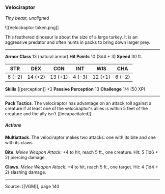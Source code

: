### Velociraptor
_Tiny beast, unaligned_

![[Velociraptor token.png]]

This feathered dinosaur is about the size of a large turkey. It is an aggressive predator and often hunts in packs to bring down larger prey.



---

**Armor Class** 13 (natural armor)
**Hit Points** 10 (3d4 + 3)
**Speed** 30 ft.

| STR     | DEX     | CON     | INT     | WIS     | CHA     |
|---------|---------|---------|---------|---------|---------|
| 6 (-2) | 14 (+2) | 13 (+1) | 4 (-3) | 12 (+1) | 6 (-2) |

**Skills** [[perception]] +3
**Passive Perception** 13
**Challenge** 1/4 (50 XP)

---

**Pack Tactics**. The velociraptor has advantage on an attack roll against a creature if at least one of the velociraptor's allies is within 5 feet of the creature and the ally isn't [[incapacitated]].

##### Actions
**Multiattack**. The velociraptor makes two attacks: one with its bite and one with its claws.

**Bite**. _Melee Weapon Attack:_ +4 to hit, reach 5 ft., one creature. Hit: 5 (1d6 + 2) piercing damage.

**Claws**. _Melee Weapon Attack:_ +4 to hit, reach 5 ft., one target. Hit: 4 (1d4 + 2) slashing damage.


---

Source: [[VGM]], page 140
